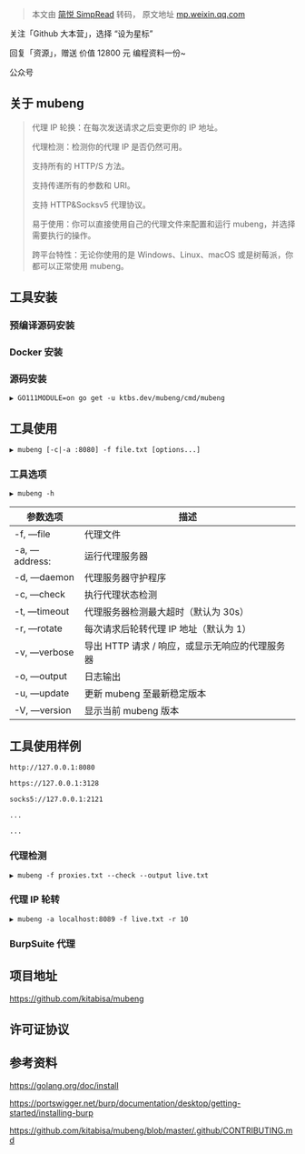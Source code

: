 > 本文由 [简悦 SimpRead](http://ksria.com/simpread/) 转码， 原文地址 [mp.weixin.qq.com](https://mp.weixin.qq.com/s?__biz=MzI4ODU5NzY1MQ==&mid=2247497381&idx=3&sn=ae001505d5286f83671ab3781b03e496&chksm=ec394559db4ecc4f97a1f7aa77d2044fddd580aee1b714d36a494f11d8bad483056efa35f669&mpshare=1&scene=1&srcid=0714ZMdwCDg5ap1rt6za4zs2&sharer_sharetime=1626229160414&sharer_shareid=7fece245937ac96f04f0fb8e1311fff1#rd)

关注「Github 大本营」，选择 “设为星标”  

回复「资源」，赠送 价值 12800 元 编程资料一份~

公众号

关于 mubeng
---------

> 代理 IP 轮换：在每次发送请求之后变更你的 IP 地址。
> 
> 代理检测：检测你的代理 IP 是否仍然可用。
> 
> 支持所有的 HTTP/S 方法。
> 
> 支持传递所有的参数和 URI。
> 
> 支持 HTTP&Socksv5 代理协议。
> 
> 易于使用：你可以直接使用自己的代理文件来配置和运行 mubeng，并选择需要执行的操作。
> 
> 跨平台特性：无论你使用的是 Windows、Linux、macOS 或是树莓派，你都可以正常使用 mubeng。

工具安装
----

### 预编译源码安装

### Docker 安装

### 源码安装

```
▶ GO111MODULE=on go get -u ktbs.dev/mubeng/cmd/mubeng
```

工具使用
----

```
▶ mubeng [-c|-a :8080] -f file.txt [options...]
```

### 工具选项

```
▶ mubeng -h
```

<table width="677"><thead><tr data-style="border-width: 1px 0px 0px; border-right-style: initial; border-bottom-style: initial; border-left-style: initial; border-right-color: initial; border-bottom-color: initial; border-left-color: initial; border-top-style: solid; border-top-color: rgb(204, 204, 204); box-sizing: border-box !important;"><th data-darkmode-bgcolor-16262570495684="rgb(40, 40, 40)" data-darkmode-original-bgcolor-16262570495684="#fff|rgb(240, 240, 240)" data-style="padding: 0.5em 1em; word-break: break-all; hyphens: auto; border-top-width: 1px; border-color: rgb(204, 204, 204); background-color: rgb(240, 240, 240); font-size: 0.8em; box-sizing: border-box !important;"><strong data-darkmode-bgcolor-16262570495684="rgb(40, 40, 40)" data-darkmode-original-bgcolor-16262570495684="#fff|rgb(240, 240, 240)">参数选项</strong></th><th data-darkmode-bgcolor-16262570495684="rgb(40, 40, 40)" data-darkmode-original-bgcolor-16262570495684="#fff|rgb(240, 240, 240)" data-style="padding: 0.5em 1em; word-break: break-all; hyphens: auto; border-top-width: 1px; border-color: rgb(204, 204, 204); background-color: rgb(240, 240, 240); font-size: 0.8em; box-sizing: border-box !important;"><strong data-darkmode-bgcolor-16262570495684="rgb(40, 40, 40)" data-darkmode-original-bgcolor-16262570495684="#fff|rgb(240, 240, 240)">描述</strong></th></tr></thead><tbody><tr data-style="border-width: 1px 0px 0px; border-right-style: initial; border-bottom-style: initial; border-left-style: initial; border-right-color: initial; border-bottom-color: initial; border-left-color: initial; border-top-style: solid; border-top-color: rgb(204, 204, 204); box-sizing: border-box !important;"><td data-style="padding: 0.5em 1em; word-break: break-all; hyphens: auto; border-color: rgb(204, 204, 204); font-size: 0.8em; box-sizing: border-box !important;">-f, —file</td><td data-style="padding: 0.5em 1em; word-break: break-all; hyphens: auto; border-color: rgb(204, 204, 204); font-size: 0.8em; box-sizing: border-box !important;">代理文件</td></tr><tr data-darkmode-bgcolor-16262570495684="rgb(32, 32, 32)" data-darkmode-original-bgcolor-16262570495684="#fff|rgb(248, 248, 248)" data-style="border-width: 1px 0px 0px; border-right-style: initial; border-bottom-style: initial; border-left-style: initial; border-right-color: initial; border-bottom-color: initial; border-left-color: initial; border-top-style: solid; border-top-color: rgb(204, 204, 204); background-color: rgb(248, 248, 248); box-sizing: border-box !important;"><td data-darkmode-bgcolor-16262570495684="rgb(32, 32, 32)" data-darkmode-original-bgcolor-16262570495684="#fff|rgb(248, 248, 248)" data-style="padding: 0.5em 1em; word-break: break-all; hyphens: auto; border-color: rgb(204, 204, 204); font-size: 0.8em; box-sizing: border-box !important;">-a, —address<addr data-darkmode-bgcolor-16262570495684="rgb(32, 32, 32)" data-darkmode-original-bgcolor-16262570495684="#fff|rgb(248, 248, 248)">:</addr></td><td data-darkmode-bgcolor-16262570495684="rgb(32, 32, 32)" data-darkmode-original-bgcolor-16262570495684="#fff|rgb(248, 248, 248)" data-style="padding: 0.5em 1em; word-break: break-all; hyphens: auto; border-color: rgb(204, 204, 204); font-size: 0.8em; box-sizing: border-box !important;">运行代理服务器</td></tr><tr data-style="border-width: 1px 0px 0px; border-right-style: initial; border-bottom-style: initial; border-left-style: initial; border-right-color: initial; border-bottom-color: initial; border-left-color: initial; border-top-style: solid; border-top-color: rgb(204, 204, 204); box-sizing: border-box !important;"><td data-style="padding: 0.5em 1em; word-break: break-all; hyphens: auto; border-color: rgb(204, 204, 204); font-size: 0.8em; box-sizing: border-box !important;">-d, —daemon</td><td data-style="padding: 0.5em 1em; word-break: break-all; hyphens: auto; border-color: rgb(204, 204, 204); font-size: 0.8em; box-sizing: border-box !important;">代理服务器守护程序</td></tr><tr data-darkmode-bgcolor-16262570495684="rgb(32, 32, 32)" data-darkmode-original-bgcolor-16262570495684="#fff|rgb(248, 248, 248)" data-style="border-width: 1px 0px 0px; border-right-style: initial; border-bottom-style: initial; border-left-style: initial; border-right-color: initial; border-bottom-color: initial; border-left-color: initial; border-top-style: solid; border-top-color: rgb(204, 204, 204); background-color: rgb(248, 248, 248); box-sizing: border-box !important;"><td data-darkmode-bgcolor-16262570495684="rgb(32, 32, 32)" data-darkmode-original-bgcolor-16262570495684="#fff|rgb(248, 248, 248)" data-style="padding: 0.5em 1em; word-break: break-all; hyphens: auto; border-color: rgb(204, 204, 204); font-size: 0.8em; box-sizing: border-box !important;">-c, —check</td><td data-darkmode-bgcolor-16262570495684="rgb(32, 32, 32)" data-darkmode-original-bgcolor-16262570495684="#fff|rgb(248, 248, 248)" data-style="padding: 0.5em 1em; word-break: break-all; hyphens: auto; border-color: rgb(204, 204, 204); font-size: 0.8em; box-sizing: border-box !important;">执行代理状态检测</td></tr><tr data-style="border-width: 1px 0px 0px; border-right-style: initial; border-bottom-style: initial; border-left-style: initial; border-right-color: initial; border-bottom-color: initial; border-left-color: initial; border-top-style: solid; border-top-color: rgb(204, 204, 204); box-sizing: border-box !important;"><td data-style="padding: 0.5em 1em; word-break: break-all; hyphens: auto; border-color: rgb(204, 204, 204); font-size: 0.8em; box-sizing: border-box !important;">-t, —timeout</td><td data-style="padding: 0.5em 1em; word-break: break-all; hyphens: auto; border-color: rgb(204, 204, 204); font-size: 0.8em; box-sizing: border-box !important;">代理服务器检测最大超时（默认为 30s）</td></tr><tr data-darkmode-bgcolor-16262570495684="rgb(32, 32, 32)" data-darkmode-original-bgcolor-16262570495684="#fff|rgb(248, 248, 248)" data-style="border-width: 1px 0px 0px; border-right-style: initial; border-bottom-style: initial; border-left-style: initial; border-right-color: initial; border-bottom-color: initial; border-left-color: initial; border-top-style: solid; border-top-color: rgb(204, 204, 204); background-color: rgb(248, 248, 248); box-sizing: border-box !important;"><td data-darkmode-bgcolor-16262570495684="rgb(32, 32, 32)" data-darkmode-original-bgcolor-16262570495684="#fff|rgb(248, 248, 248)" data-style="padding: 0.5em 1em; word-break: break-all; hyphens: auto; border-color: rgb(204, 204, 204); font-size: 0.8em; box-sizing: border-box !important;">-r, —rotate</td><td data-darkmode-bgcolor-16262570495684="rgb(32, 32, 32)" data-darkmode-original-bgcolor-16262570495684="#fff|rgb(248, 248, 248)" data-style="padding: 0.5em 1em; word-break: break-all; hyphens: auto; border-color: rgb(204, 204, 204); font-size: 0.8em; box-sizing: border-box !important;">每次请求后轮转代理 IP 地址（默认为 1）</td></tr><tr data-style="border-width: 1px 0px 0px; border-right-style: initial; border-bottom-style: initial; border-left-style: initial; border-right-color: initial; border-bottom-color: initial; border-left-color: initial; border-top-style: solid; border-top-color: rgb(204, 204, 204); box-sizing: border-box !important;"><td data-style="padding: 0.5em 1em; word-break: break-all; hyphens: auto; border-color: rgb(204, 204, 204); font-size: 0.8em; box-sizing: border-box !important;">-v, —verbose</td><td data-style="padding: 0.5em 1em; word-break: break-all; hyphens: auto; border-color: rgb(204, 204, 204); font-size: 0.8em; box-sizing: border-box !important;">导出 HTTP 请求 / 响应，或显示无响应的代理服务器</td></tr><tr data-darkmode-bgcolor-16262570495684="rgb(32, 32, 32)" data-darkmode-original-bgcolor-16262570495684="#fff|rgb(248, 248, 248)" data-style="border-width: 1px 0px 0px; border-right-style: initial; border-bottom-style: initial; border-left-style: initial; border-right-color: initial; border-bottom-color: initial; border-left-color: initial; border-top-style: solid; border-top-color: rgb(204, 204, 204); background-color: rgb(248, 248, 248); box-sizing: border-box !important;"><td data-darkmode-bgcolor-16262570495684="rgb(32, 32, 32)" data-darkmode-original-bgcolor-16262570495684="#fff|rgb(248, 248, 248)" data-style="padding: 0.5em 1em; word-break: break-all; hyphens: auto; border-color: rgb(204, 204, 204); font-size: 0.8em; box-sizing: border-box !important;">-o, —output</td><td data-darkmode-bgcolor-16262570495684="rgb(32, 32, 32)" data-darkmode-original-bgcolor-16262570495684="#fff|rgb(248, 248, 248)" data-style="padding: 0.5em 1em; word-break: break-all; hyphens: auto; border-color: rgb(204, 204, 204); font-size: 0.8em; box-sizing: border-box !important;">日志输出</td></tr><tr data-style="border-width: 1px 0px 0px; border-right-style: initial; border-bottom-style: initial; border-left-style: initial; border-right-color: initial; border-bottom-color: initial; border-left-color: initial; border-top-style: solid; border-top-color: rgb(204, 204, 204); box-sizing: border-box !important;"><td data-style="padding: 0.5em 1em; word-break: break-all; hyphens: auto; border-color: rgb(204, 204, 204); font-size: 0.8em; box-sizing: border-box !important;">-u, —update</td><td data-style="padding: 0.5em 1em; word-break: break-all; hyphens: auto; border-color: rgb(204, 204, 204); font-size: 0.8em; box-sizing: border-box !important;">更新 mubeng 至最新稳定版本</td></tr><tr data-darkmode-bgcolor-16262570495684="rgb(32, 32, 32)" data-darkmode-original-bgcolor-16262570495684="#fff|rgb(248, 248, 248)" data-style="border-width: 1px 0px 0px; border-right-style: initial; border-bottom-style: initial; border-left-style: initial; border-right-color: initial; border-bottom-color: initial; border-left-color: initial; border-top-style: solid; border-top-color: rgb(204, 204, 204); background-color: rgb(248, 248, 248); box-sizing: border-box !important;"><td data-darkmode-bgcolor-16262570495684="rgb(32, 32, 32)" data-darkmode-original-bgcolor-16262570495684="#fff|rgb(248, 248, 248)" data-style="padding: 0.5em 1em; word-break: break-all; hyphens: auto; border-color: rgb(204, 204, 204); font-size: 0.8em; box-sizing: border-box !important;">-V, —version</td><td data-darkmode-bgcolor-16262570495684="rgb(32, 32, 32)" data-darkmode-original-bgcolor-16262570495684="#fff|rgb(248, 248, 248)" data-style="padding: 0.5em 1em; word-break: break-all; hyphens: auto; border-color: rgb(204, 204, 204); font-size: 0.8em; box-sizing: border-box !important;">显示当前 mubeng 版本</td></tr></tbody></table>

工具使用样例
------

```
http://127.0.0.1:8080

https://127.0.0.1:3128

socks5://127.0.0.1:2121

...

...

```

### 代理检测

```
▶ mubeng -f proxies.txt --check --output live.txt
```

### 代理 IP 轮转

```
▶ mubeng -a localhost:8089 -f live.txt -r 10
```

### BurpSuite 代理

项目地址
----

https://github.com/kitabisa/mubeng

许可证协议
-----

参考资料
----

https://golang.org/doc/install

https://portswigger.net/burp/documentation/desktop/getting-started/installing-burp

https://github.com/kitabisa/mubeng/blob/master/.github/CONTRIBUTING.md